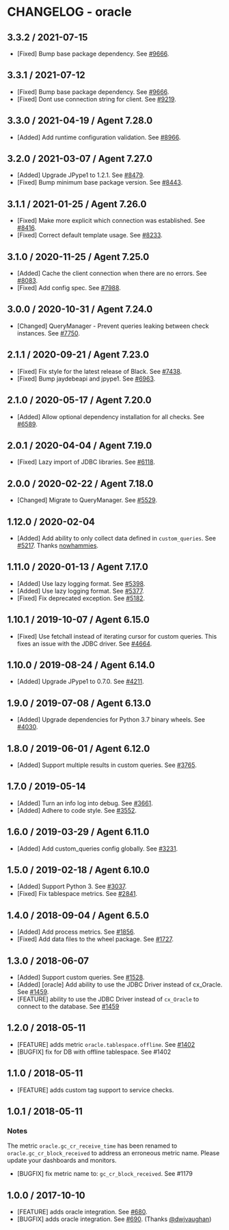 # CHANGELOG - oracle

## 3.3.2 / 2021-07-15

* [Fixed] Bump base package dependency. See [#9666](https://github.com/DataDog/integrations-core/pull/9666).

## 3.3.1 / 2021-07-12

* [Fixed] Bump base package dependency. See [#9666](https://github.com/DataDog/integrations-core/pull/9666).
* [Fixed] Dont use connection string for client. See [#9219](https://github.com/DataDog/integrations-core/pull/9219).

## 3.3.0 / 2021-04-19 / Agent 7.28.0

* [Added] Add runtime configuration validation. See [#8966](https://github.com/DataDog/integrations-core/pull/8966).

## 3.2.0 / 2021-03-07 / Agent 7.27.0

* [Added] Upgrade JPype1 to 1.2.1. See [#8479](https://github.com/DataDog/integrations-core/pull/8479).
* [Fixed] Bump minimum base package version. See [#8443](https://github.com/DataDog/integrations-core/pull/8443).

## 3.1.1 / 2021-01-25 / Agent 7.26.0

* [Fixed] Make more explicit which connection was established. See [#8416](https://github.com/DataDog/integrations-core/pull/8416).
* [Fixed] Correct default template usage. See [#8233](https://github.com/DataDog/integrations-core/pull/8233).

## 3.1.0 / 2020-11-25 / Agent 7.25.0

* [Added] Cache the client connection when there are no errors. See [#8083](https://github.com/DataDog/integrations-core/pull/8083).
* [Fixed] Add config spec. See [#7988](https://github.com/DataDog/integrations-core/pull/7988).

## 3.0.0 / 2020-10-31 / Agent 7.24.0

* [Changed] QueryManager - Prevent queries leaking between check instances. See [#7750](https://github.com/DataDog/integrations-core/pull/7750).

## 2.1.1 / 2020-09-21 / Agent 7.23.0

* [Fixed] Fix style for the latest release of Black. See [#7438](https://github.com/DataDog/integrations-core/pull/7438).
* [Fixed] Bump jaydebeapi and jpype1. See [#6963](https://github.com/DataDog/integrations-core/pull/6963).

## 2.1.0 / 2020-05-17 / Agent 7.20.0

* [Added] Allow optional dependency installation for all checks. See [#6589](https://github.com/DataDog/integrations-core/pull/6589).

## 2.0.1 / 2020-04-04 / Agent 7.19.0

* [Fixed] Lazy import of JDBC libraries. See [#6118](https://github.com/DataDog/integrations-core/pull/6118).

## 2.0.0 / 2020-02-22 / Agent 7.18.0

* [Changed] Migrate to QueryManager. See [#5529](https://github.com/DataDog/integrations-core/pull/5529).

## 1.12.0 / 2020-02-04

* [Added] Add ability to only collect data defined in `custom_queries`. See [#5217](https://github.com/DataDog/integrations-core/pull/5217). Thanks [nowhammies](https://github.com/nowhammies).

## 1.11.0 / 2020-01-13 / Agent 7.17.0

* [Added] Use lazy logging format. See [#5398](https://github.com/DataDog/integrations-core/pull/5398).
* [Added] Use lazy logging format. See [#5377](https://github.com/DataDog/integrations-core/pull/5377).
* [Fixed] Fix deprecated exception. See [#5182](https://github.com/DataDog/integrations-core/pull/5182).

## 1.10.1 / 2019-10-07 / Agent 6.15.0

* [Fixed] Use fetchall instead of iterating cursor for custom queries. This fixes an issue with the JDBC driver. See [#4664](https://github.com/DataDog/integrations-core/pull/4664).

## 1.10.0 / 2019-08-24 / Agent 6.14.0

* [Added] Upgrade JPype1 to 0.7.0. See [#4211](https://github.com/DataDog/integrations-core/pull/4211).

## 1.9.0 / 2019-07-08 / Agent 6.13.0

* [Added] Upgrade dependencies for Python 3.7 binary wheels. See [#4030](https://github.com/DataDog/integrations-core/pull/4030).

## 1.8.0 / 2019-06-01 / Agent 6.12.0

* [Added] Support multiple results in custom queries. See [#3765](https://github.com/DataDog/integrations-core/pull/3765).

## 1.7.0 / 2019-05-14

* [Added] Turn an info log into debug. See [#3661](https://github.com/DataDog/integrations-core/pull/3661).
* [Added] Adhere to code style. See [#3552](https://github.com/DataDog/integrations-core/pull/3552).

## 1.6.0 / 2019-03-29 / Agent 6.11.0

* [Added] Add custom_queries config globally. See [#3231](https://github.com/DataDog/integrations-core/pull/3231).

## 1.5.0 / 2019-02-18 / Agent 6.10.0

* [Added] Support Python 3. See [#3037](https://github.com/DataDog/integrations-core/pull/3037).
* [Fixed] Fix tablespace metrics. See [#2841](https://github.com/DataDog/integrations-core/pull/2841).

## 1.4.0 / 2018-09-04 / Agent 6.5.0

* [Added] Add process metrics. See [#1856][1].
* [Fixed] Add data files to the wheel package. See [#1727][2].

## 1.3.0 / 2018-06-07

* [Added] Support custom queries. See [#1528][3].
* [Added] [oracle]  Add ability to use the JDBC Driver instead of cx_Oracle. See [#1459][4].
* [FEATURE] ability to use the JDBC Driver instead of `cx_Oracle` to connect to the database. See [#1459][5]

## 1.2.0 / 2018-05-11

* [FEATURE] adds metric `oracle.tablespace.offline`. See [#1402][6]
* [BUGFIX] fix for DB with offline tablespace. See #1402

## 1.1.0 / 2018-05-11

* [FEATURE] adds custom tag support to service checks.

## 1.0.1 / 2018-05-11

### Notes

The metric `oracle.gc_cr_receive_time` has been renamed to `oracle.gc_cr_block_received`
to address an erroneous metric name. Please update your dashboards and monitors.

* [BUGFIX] fix metric name to: `gc_cr_block_received`. See #1179

## 1.0.0 / 2017-10-10

* [FEATURE] adds oracle integration. See [#680][7].
* [BUGFIX] adds oracle integration. See [#690][8]. (Thanks [@dwjvaughan][9])

<!--- The following link definition list is generated by PimpMyChangelog --->
[1]: https://github.com/DataDog/integrations-core/pull/1856
[2]: https://github.com/DataDog/integrations-core/pull/1727
[3]: https://github.com/DataDog/integrations-core/pull/1528
[4]: https://github.com/DataDog/integrations-core/pull/1459
[5]: https://github.com/DataDog/integrations-core/issues/1459
[6]: https://github.com/DataDog/integrations-core/issues/1402
[7]: https://github.com/DataDog/integrations-core/issues/680
[8]: https://github.com/DataDog/integrations-core/issues/690
[9]: https://github.com/dwjvaughan
